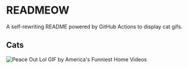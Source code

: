 # READMEOW

A self-rewriting README powered by GitHub Actions to display cat gifs.

## Cats

![Peace Out Lol GIF by America's Funniest Home Videos](https://media4.giphy.com/media/l4KibK3JwaVo0CjDO/200.gif?cid=9acd02da0sz0hl88uqyl2c7mkjwsd4ubxqeog7xnx71utrst&ep=v1_gifs_search&rid=200.gif&ct=g)
